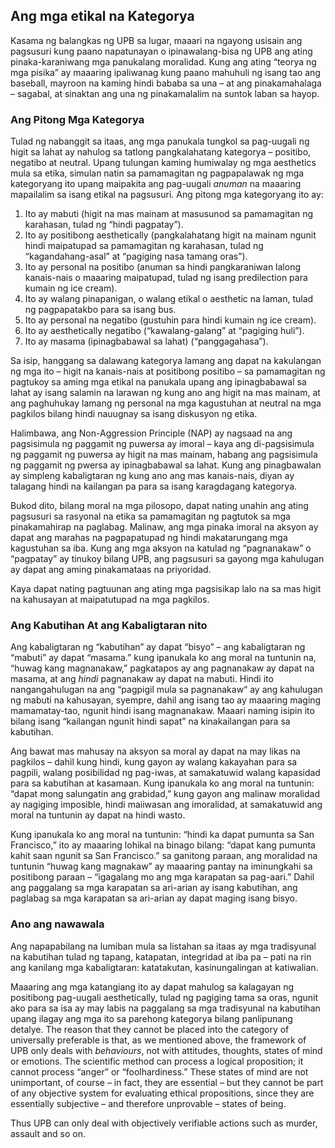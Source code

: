 ## Ang mga etikal na Kategorya

Kasama ng balangkas ng UPB sa lugar, maaari na ngayong usisain ang pagsusuri kung paano napatunayan o ipinawalang-bisa ng UPB ang ating pinaka-karaniwang mga panukalang moralidad. Kung ang ating “teorya ng mga pisika” ay maaaring ipaliwanag kung paano mahuhuli ng isang tao ang baseball, mayroon na kaming hindi bababa sa una – at ang pinakamahalaga – sagabal, at sinaktan ang una ng pinakamalalim na suntok laban sa hayop.

### Ang Pitong Mga Kategorya

Tulad ng nabanggit sa itaas, ang mga panukala tungkol sa pag-uugali ng higit sa lahat ay nahulog sa tatlong pangkalahatang kategorya – positibo, negatibo at neutral. Upang tulungan kaming humiwalay ng mga aesthetics mula sa etika, simulan natin sa pamamagitan ng pagpapalawak ng mga kategoryang ito upang maipakita ang pag-uugali *anuman* na maaaring mapailalim sa isang etikal na pagsusuri. Ang pitong mga kategoryang ito ay:

1. Ito ay mabuti (higit na mas mainam at masusunod sa pamamagitan ng karahasan, tulad ng “hindi pagpatay”).
2. Ito ay positibong aesthetically (pangkalahatang higit na mainam ngunit hindi maipatupad sa pamamagitan ng karahasan, tulad ng “kagandahang-asal” at “pagiging nasa tamang oras”).
3. Ito ay personal na positibo (anuman sa hindi pangkaraniwan lalong kanais-nais o maaaring maipatupad, tulad ng isang predilection para kumain ng ice cream).
4. Ito ay walang pinapanigan, o walang etikal o aesthetic na laman, tulad ng pagpapatakbo para sa isang bus.
5. Ito ay personal na negatibo (gustuhin para hindi kumain ng ice cream).
6. Ito ay aesthetically negatibo (“kawalang-galang” at “pagiging huli”).
7. Ito ay masama (ipinagbabawal sa lahat) (“panggagahasa”).

Sa isip, hanggang sa dalawang kategorya lamang ang dapat na kakulangan ng mga ito – higit na kanais-nais at positibong positibo – sa pamamagitan ng pagtukoy sa aming mga etikal na panukala upang ang ipinagbabawal sa lahat ay isang salamin na larawan ng kung ano ang higit na mas mainam, at ang paghuhukay lamang ng personal na mga kagustuhan at neutral na mga pagkilos bilang hindi nauugnay sa isang diskusyon ng etika.

Halimbawa, ang Non-Aggression Principle (NAP) ay nagsaad na ang pagsisimula ng paggamit ng puwersa ay imoral – kaya ang di-pagsisimula ng paggamit ng puwersa ay higit na mas mainam, habang ang pagsisimula ng paggamit ng pwersa ay ipinagbabawal sa lahat. Kung ang pinagbawalan ay simpleng kabaligtaran ng kung ano ang mas kanais-nais, diyan ay talagang hindi na kailangan pa para sa isang karagdagang kategorya.

Bukod dito, bilang moral na mga pilosopo, dapat nating unahin ang ating pagsusuri sa rasyonal na etika sa pamamagitan ng pagtutok sa mga pinakamahirap na paglabag. Malinaw, ang mga pinaka imoral na aksyon ay dapat ang marahas na pagpapatupad ng hindi makatarungang mga kagustuhan sa iba. Kung ang mga aksyon na katulad ng “pagnanakaw” o “pagpatay” ay tinukoy bilang UPB, ang pagsusuri sa gayong mga kahulugan ay dapat ang aming pinakamataas na priyoridad.

Kaya dapat nating pagtuunan ang ating mga pagsisikap lalo na sa mas higit na kahusayan at maipatutupad na mga pagkilos.

### Ang Kabutihan At ang Kabaligtaran nito

Ang kabaligtaran ng “kabutihan” ay dapat “bisyo” – ang kabaligtaran ng “mabuti” ay dapat “masama.” kung ipanukala ko ang moral na tuntunin na, “huwag kang magnanakaw,” pagkatapos ay ang pagnanakaw ay dapat na masama, at ang *hindi* pagnanakaw ay dapat na mabuti. Hindi ito nangangahulugan na ang “pagpigil mula sa pagnanakaw“ ay ang kahulugan ng mabuti na kahusayan, syempre, dahil ang isang tao ay maaaring maging mamamatay-tao, ngunit hindi isang magnanakaw. Maaari naming isipin ito bilang isang “kailangan ngunit hindi sapat” na kinakailangan para sa kabutihan.

Ang bawat mas mahusay na aksyon sa moral ay dapat na may likas na pagkilos – dahil kung hindi, kung gayon ay walang kakayahan para sa pagpili, walang posibilidad ng pag-iwas, at samakatuwid walang kapasidad para sa kabutihan at kasamaan. Kung ipanukala ko ang moral na tuntunin: “dapat mong salungatin ang grabidad,” kung gayon ang malinaw moralidad ay nagiging imposible, hindi maiiwasan ang imoralidad, at samakatuwid ang moral na tuntunin ay dapat na hindi wasto.

Kung ipanukala ko ang moral na tuntunin: “hindi ka dapat pumunta sa San Francisco,” ito ay maaaring lohikal na binago bilang: “dapat kang pumunta kahit saan ngunit sa San Francisco.” sa ganitong paraan, ang moralidad na tuntunin “huwag kang magnakaw” ay maaaring pantay na iminungkahi sa positibong paraan – “igagalang mo ang mga karapatan sa pag-aari.” Dahil ang paggalang sa mga karapatan sa ari-arian ay isang kabutihan, ang paglabag sa mga karapatan sa ari-arian ay dapat maging isang bisyo.

### Ano ang nawawala

Ang napapabilang na lumiban mula sa listahan sa itaas ay mga tradisyunal na kabutihan tulad ng tapang, katapatan, integridad at iba pa – pati na rin ang kanilang mga kabaligtaran: katatakutan, kasinungalingan at katiwalian.

Maaaring ang mga katangiang ito ay dapat mahulog sa kalagayan ng positibong pag-uugali aesthetically, tulad ng pagiging tama sa oras, ngunit ako para sa isa ay may labis na paggalang sa mga tradisyunal na kabutihan upang ilagay ang mga ito sa parehong kategorya bilang panlipunang detalye. The reason that they cannot be placed into the category of universally preferable is that, as we mentioned above, the framework of UPB only deals with *behaviours*, not with attitudes, thoughts, states of mind or emotions. The scientific method can process a logical proposition; it cannot process “anger” or “foolhardiness.” These states of mind are not unimportant, of course – in fact, they are essential – but they cannot be part of any objective system for evaluating ethical propositions, since they are essentially subjective – and therefore unprovable – states of being.

Thus UPB can only deal with objectively verifiable actions such as murder, assault and so on.